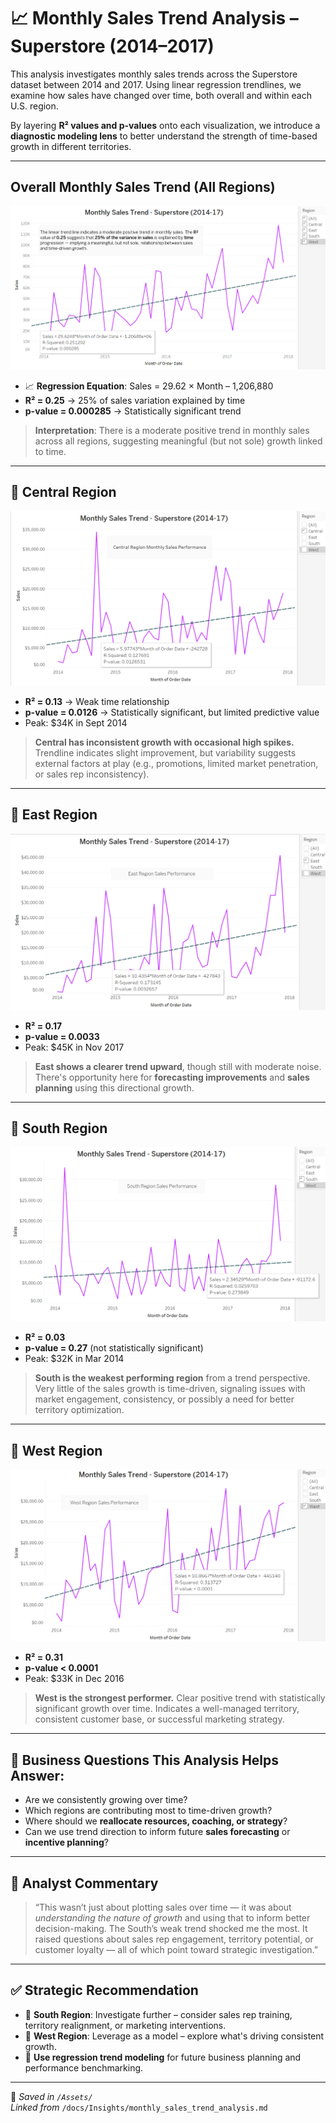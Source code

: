 # 📈 Monthly Sales Trend Analysis – Superstore (2014–2017)

This analysis investigates monthly sales trends across the Superstore dataset between 2014 and 2017. Using linear regression trendlines, we examine how sales have changed over time, both overall and within each U.S. region.

By layering **R² values and p-values** onto each visualization, we introduce a **diagnostic modeling lens** to better understand the strength of time-based growth in different territories.

---

## Overall Monthly Sales Trend (All Regions)

![Monthly Sales Trend – All Regions](../../Assets/Monthly_Sales_Trend_Analysis.png)

- 📈 **Regression Equation**: Sales = 29.62 × Month – 1,206,880  
- **R² = 0.25** → 25% of sales variation explained by time  
- **p-value = 0.000285** → Statistically significant trend

> **Interpretation**: There is a moderate positive trend in monthly sales across all regions, suggesting meaningful (but not sole) growth linked to time.

---

## 📍 Central Region

![Monthly Sales Trend – Central](../../Assets/Monthly_Sales_Trend_Analysis_Central.png)

- **R² = 0.13** → Weak time relationship
- **p-value = 0.0126** → Statistically significant, but limited predictive value
- Peak: $34K in Sept 2014

> **Central has inconsistent growth with occasional high spikes.** Trendline indicates slight improvement, but variability suggests external factors at play (e.g., promotions, limited market penetration, or sales rep inconsistency).

---

## 📍 East Region

![Monthly Sales Trend – East](../../Assets/Monthly_Sales_Trend_Analysis_East.png)

- **R² = 0.17**
- **p-value = 0.0033**
- Peak: $45K in Nov 2017

> **East shows a clearer trend upward**, though still with moderate noise. There's opportunity here for **forecasting improvements** and **sales planning** using this directional growth.

---

## 📍 South Region

![Monthly Sales Trend – South](../../Assets/Monthly_Sales_Trend_Analysis_South.png)

- **R² = 0.03**
- **p-value = 0.27** (not statistically significant)
- Peak: $32K in Mar 2014

> **South is the weakest performing region** from a trend perspective. Very little of the sales growth is time-driven, signaling issues with market engagement, consistency, or possibly a need for better territory optimization.

---

## 📍 West Region

![Monthly Sales Trend – West](../../Assets/Monthly_Sales_Trend_Analysis_West.png)

- **R² = 0.31**
- **p-value < 0.0001**
- Peak: $33K in Dec 2016

> **West is the strongest performer.** Clear positive trend with statistically significant growth over time. Indicates a well-managed territory, consistent customer base, or successful marketing strategy.

---

## 💬 Business Questions This Analysis Helps Answer:

- Are we consistently growing over time?
- Which regions are contributing most to time-driven growth?
- Where should we **reallocate resources, coaching, or strategy**?
- Can we use trend direction to inform future **sales forecasting** or **incentive planning**?

---

## 🧠 Analyst Commentary

> “This wasn’t just about plotting sales over time — it was about *understanding the nature of growth* and using that to inform better decision-making. The South’s weak trend shocked me the most. It raised questions about sales rep engagement, territory potential, or customer loyalty — all of which point toward strategic investigation.”

---

## ✅ Strategic Recommendation

- 🔹 **South Region**: Investigate further – consider sales rep training, territory realignment, or marketing interventions.
- 🔹 **West Region**: Leverage as a model – explore what's driving consistent growth.
- 🔹 **Use regression trend modeling** for future business planning and performance benchmarking.

---

📂 _Saved in `/Assets/`  
Linked from_ `/docs/Insights/monthly_sales_trend_analysis.md`
